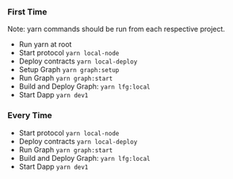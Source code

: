 ### First Time

Note: yarn commands should be run from each respective project.

- Run yarn at root
- Start protocol `yarn local-node`
- Deploy contracts `yarn local-deploy`
- Setup Graph `yarn graph:setup`
- Run Graph `yarn graph:start`
- Build and Deploy Graph: `yarn lfg:local`
- Start Dapp `yarn dev1`


### Every Time
- Start protocol `yarn local-node`
- Deploy contracts `yarn local-deploy`
- Run Graph `yarn graph:start`
- Build and Deploy Graph: `yarn lfg:local`
- Start Dapp `yarn dev1`